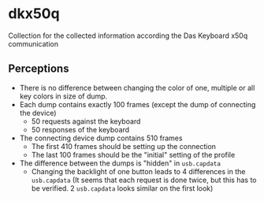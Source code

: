 # dkx50q
Collection for the collected information according the Das Keyboard x50q communication

## Perceptions

* There is no difference between changing the color of one, multiple or all key colors in size of dump.
* Each dump contains exactly 100 frames (except the dump of connecting the device)
    * 50 requests against the keyboard
    * 50 responses of the keyboard
* The connecting device dump contains 510 frames
    * The first 410 frames should be setting up the connection
    * The last 100 frames should be the "initial" setting of the profile
* The difference between the dumps is "hidden" in `usb.capdata`
    * Changing the backlight of one button leads to 4 differences in the `usb.capdata` (It seems that each request is done twice, but this has to be verified. 2 `usb.capdata` looks similar on the first look)
